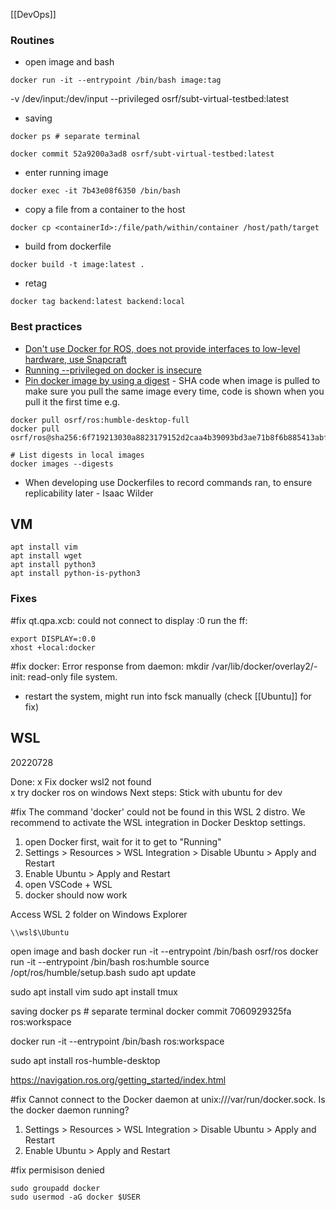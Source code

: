 [[DevOps]]

### Routines 
* open image and bash
```
docker run -it --entrypoint /bin/bash image:tag
```
-v /dev/input:/dev/input --privileged osrf/subt-virtual-testbed:latest
* saving
```
docker ps # separate terminal

docker commit 52a9200a3ad8 osrf/subt-virtual-testbed:latest
```
* enter running image
```
docker exec -it 7b43e08f6350 /bin/bash
```
* copy a file from a container to the host 
```
docker cp <containerId>:/file/path/within/container /host/path/target
```

* build from dockerfile
```
docker build -t image:latest .
```
* retag
```
docker tag backend:latest backend:local
```

### Best practices

* [Don't use Docker for ROS, does not provide interfaces to low-level hardware, use Snapcraft](https://ubuntu.com/blog/ros-docker)
* [Running --privileged on docker is insecure](https://www.trendmicro.com/en_us/research/19/l/why-running-a-privileged-container-in-docker-is-a-bad-idea.html)
* [Pin docker image by using a digest](https://docs.docker.com/engine/reference/commandline/pull/#pull-an-image-by-digest-immutable-identifier) - SHA code when image is pulled to make sure you pull the same image every time, code is shown when you pull it the first time
e.g.
```
docker pull osrf/ros:humble-desktop-full
docker pull osrf/ros@sha256:6f719213030a8823179152d2caa4b39093bd3ae71b8f6b885413abff3536cd18

# List digests in local images
docker images --digests
```
* When developing use Dockerfiles to record commands ran, to ensure replicability later - Isaac Wilder

## VM
```
apt install vim
apt install wget
apt install python3
apt install python-is-python3

```

### Fixes
#fix qt.qpa.xcb: could not connect to display :0
run the ff:
```
export DISPLAY=:0.0
xhost +local:docker
```

#fix docker: Error response from daemon: mkdir /var/lib/docker/overlay2/-init: read-only file system.
- restart the system, might run into fsck manually (check [[Ubuntu]] for fix)

## WSL

20220728

Done:
x Fix docker wsl2 not found  
x try docker ros on windows
Next steps:
Stick with ubuntu for dev

#fix The command 'docker' could not be found in this WSL 2 distro.
We recommend to activate the WSL integration in Docker Desktop settings.
1. open Docker first, wait for it to get to "Running"
1. Settings > Resources > WSL Integration > Disable Ubuntu > Apply and Restart
1. Enable Ubuntu > Apply and Restart
1. open VSCode + WSL
1. docker should now work

Access WSL 2 folder on Windows Explorer
```
\\wsl$\Ubuntu
```





open image and bash
docker run -it --entrypoint /bin/bash osrf/ros
docker run -it --entrypoint /bin/bash ros:humble
source /opt/ros/humble/setup.bash
sudo apt update

sudo apt install vim
sudo apt install tmux

saving
docker ps # separate terminal
docker commit 7060929325fa ros:workspace

docker run -it --entrypoint /bin/bash ros:workspace

sudo apt install ros-humble-desktop


https://navigation.ros.org/getting_started/index.html

#fix Cannot connect to the Docker daemon at unix:///var/run/docker.sock. Is the docker daemon running?
1. Settings > Resources > WSL Integration > Disable Ubuntu > Apply and Restart
1. Enable Ubuntu > Apply and Restart

#fix permisison denied
```
sudo groupadd docker
sudo usermod -aG docker $USER
```